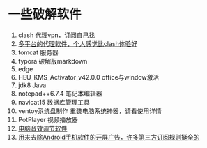 # 一些破解软件
1. clash 代理vpn，订阅自己找
2. [多平台的代理软件，个人感觉比clash体验好](https://github.com/chen08209/FlClash/releases/tag/v0.8.90)
3. tomcat 服务器
4. typora 破解版markdown
5. edge  
6. HEU_KMS_Activator_v42.0.0  office与window激活
7. jdk8     Java
8. notepad++6.7.4    笔记本编辑器
9. navicat15          数据库管理工具
10. ventoy系统盘制作   重装电脑系统神器，请看使用详情
11. PotPlayer 视频播放器
12. [电脑音效调节软件](https://github.com/fxsound2/fxsound-app/releases/tag/latest)
13. [用来去除Android手机软件的开屏广告，许多第三方订阅规则挺全的](https://github.com/gkd-kit/gkd)
